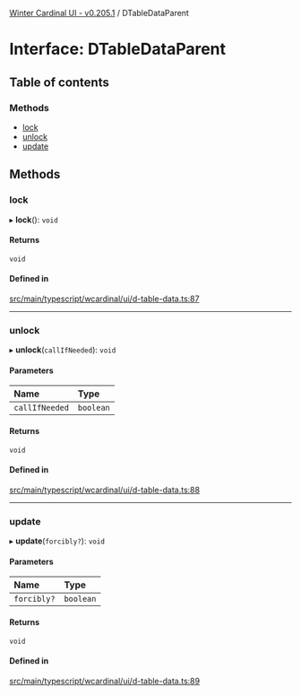 [Winter Cardinal UI - v0.205.1](../index.md) / DTableDataParent

# Interface: DTableDataParent

## Table of contents

### Methods

- [lock](DTableDataParent.md#lock)
- [unlock](DTableDataParent.md#unlock)
- [update](DTableDataParent.md#update)

## Methods

### lock

▸ **lock**(): `void`

#### Returns

`void`

#### Defined in

[src/main/typescript/wcardinal/ui/d-table-data.ts:87](https://github.com/winter-cardinal/winter-cardinal-ui/blob/v0.205.1/src/main/typescript/wcardinal/ui/d-table-data.ts#L87)

___

### unlock

▸ **unlock**(`callIfNeeded`): `void`

#### Parameters

| Name | Type |
| :------ | :------ |
| `callIfNeeded` | `boolean` |

#### Returns

`void`

#### Defined in

[src/main/typescript/wcardinal/ui/d-table-data.ts:88](https://github.com/winter-cardinal/winter-cardinal-ui/blob/v0.205.1/src/main/typescript/wcardinal/ui/d-table-data.ts#L88)

___

### update

▸ **update**(`forcibly?`): `void`

#### Parameters

| Name | Type |
| :------ | :------ |
| `forcibly?` | `boolean` |

#### Returns

`void`

#### Defined in

[src/main/typescript/wcardinal/ui/d-table-data.ts:89](https://github.com/winter-cardinal/winter-cardinal-ui/blob/v0.205.1/src/main/typescript/wcardinal/ui/d-table-data.ts#L89)

